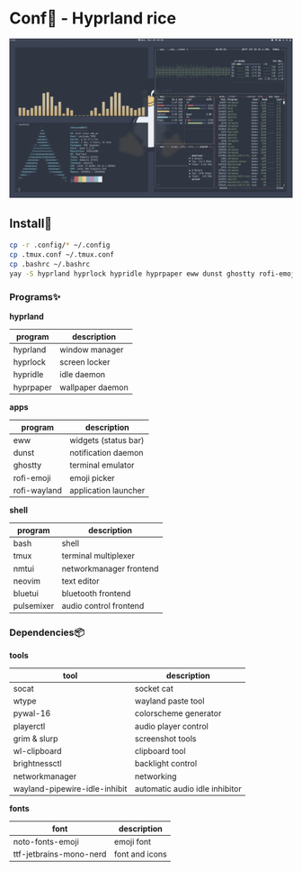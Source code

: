 # Conf🍚 - Hyprland rice

![tux](./.github/img/tux.png)

## Install🤢

```bash
cp -r .config/* ~/.config
cp .tmux.conf ~/.tmux.conf
cp .bashrc ~/.bashrc
yay -S hyprland hyprlock hypridle hyprpaper eww dunst ghostty rofi-emoji rofi-wayland bash tmux nmtui neovim bluetui pulsemixer socat wtype pywal-16 playerctl grim wl-clipboard brightnessctl networkmanager wayland noto-fonts-emoji tf-jetbrains-mono-nerd
```

### Programs✨

**hyprland**

| program   | description      |
| --------- | ---------------- |
| hyprland  | window manager   |
| hyprlock  | screen locker    |
| hypridle  | idle daemon      |
| hyprpaper | wallpaper daemon |

**apps**

| program      | description          |
| ------------ | -------------------- |
| eww          | widgets (status bar) |
| dunst        | notification daemon  |
| ghostty      | terminal emulator    |
| rofi-emoji   | emoji picker         |
| rofi-wayland | application launcher |

**shell**

| program    | description             |
| ---------- | ----------------------- |
| bash       | shell                   |
| tmux       | terminal multiplexer    |
| nmtui      | networkmanager frontend |
| neovim     | text editor             |
| bluetui    | bluetooth frontend      |
| pulsemixer | audio control frontend  |

### Dependencies📦

**tools**

| tool                          | description                    |
| ----------------------------- | ------------------------------ |
| socat                         | socket cat                     |
| wtype                         | wayland paste tool             |
| pywal-16                      | colorscheme generator          |
| playerctl                     | audio player control           |
| grim & slurp                  | screenshot tools               |
| wl-clipboard                  | clipboard tool                 |
| brightnessctl                 | backlight control              |
| networkmanager                | networking                     |
| wayland-pipewire-idle-inhibit | automatic audio idle inhibitor |

**fonts**

| font                    | description    |
| ----------------------- | -------------- |
| noto-fonts-emoji        | emoji font     |
| ttf-jetbrains-mono-nerd | font and icons |
